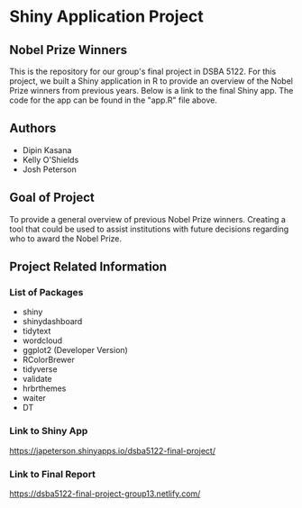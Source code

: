 # Shiny Application Project

## Nobel Prize Winners

This is the repository for our group's final project in DSBA 5122. For this project, we built a Shiny application in R to provide an overview of the Nobel Prize winners from previous years. Below is a link to the final Shiny app. The code for the app can be found in the "app.R" file above. 

## Authors

* Dipin Kasana
* Kelly O'Shields
* Josh Peterson

## Goal of Project

To provide a general overview of previous Nobel Prize winners. Creating a tool that could be used to assist institutions with future decisions regarding who to award the Nobel Prize.

## Project Related Information

### List of Packages

* shiny
* shinydashboard
* tidytext
* wordcloud
* ggplot2 (Developer Version)
* RColorBrewer
* tidyverse
* validate
* hrbrthemes
* waiter
* DT

### Link to Shiny App

https://japeterson.shinyapps.io/dsba5122-final-project/

### Link to Final Report

https://dsba5122-final-project-group13.netlify.com/
